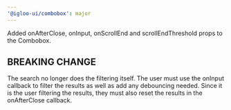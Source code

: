 ```yaml
---
'@igloo-ui/combobox': major
---
```


Added onAfterClose, onInput, onScrollEnd and scrollEndThreshold props to the Combobox.

## BREAKING CHANGE

The search no longer does the filtering itself. The user must use the onInput callback to filter the results as well as add any debouncing needed. Since it is the user filtering the results, they must also reset the results in the onAfterClose callback.
